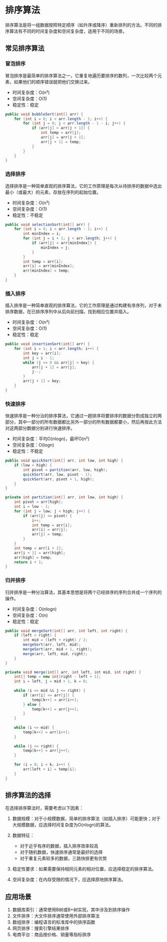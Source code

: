 # 排序算法

排序算法是将一组数据按照特定顺序（如升序或降序）重新排列的方法。不同的排序算法有不同的时间复杂度和空间复杂度，适用于不同的场景。

## 常见排序算法

### 冒泡排序

冒泡排序是最简单的排序算法之一，它重复地遍历要排序的数列，一次比较两个元素，如果他们的顺序错误就把他们交换过来。

- 时间复杂度：O(n²)
- 空间复杂度：O(1)
- 稳定性：稳定

```java
public void bubbleSort(int[] arr) {
    for (int i = 0; i < arr.length - 1; i++) {
        for (int j = 0; j < arr.length - 1 - i; j++) {
            if (arr[j] > arr[j + 1]) {
                int temp = arr[j];
                arr[j] = arr[j + 1];
                arr[j + 1] = temp;
            }
        }
    }
}
```

### 选择排序

选择排序是一种简单直观的排序算法，它的工作原理是每次从待排序的数据中选出最小（或最大）的元素，存放在序列的起始位置。

- 时间复杂度：O(n²)
- 空间复杂度：O(1)
- 稳定性：不稳定

```java
public void selectionSort(int[] arr) {
    for (int i = 0; i < arr.length - 1; i++) {
        int minIndex = i;
        for (int j = i + 1; j < arr.length; j++) {
            if (arr[j] < arr[minIndex]) {
                minIndex = j;
            }
        }
        int temp = arr[i];
        arr[i] = arr[minIndex];
        arr[minIndex] = temp;
    }
}
```

### 插入排序

插入排序是一种简单直观的排序算法，它的工作原理是通过构建有序序列，对于未排序数据，在已排序序列中从后向前扫描，找到相应位置并插入。

- 时间复杂度：O(n²)
- 空间复杂度：O(1)
- 稳定性：稳定

```java
public void insertionSort(int[] arr) {
    for (int i = 1; i < arr.length; i++) {
        int key = arr[i];
        int j = i - 1;
        while (j >= 0 && arr[j] > key) {
            arr[j + 1] = arr[j];
            j--;
        }
        arr[j + 1] = key;
    }
}
```

### 快速排序

快速排序是一种分治的排序算法，它通过一趟排序将要排序的数据分割成独立的两部分，其中一部分的所有数据都比另外一部分的所有数据都要小，然后再按此方法对这两部分数据分别进行快速排序。

- 时间复杂度：平均O(nlogn)，最坏O(n²)
- 空间复杂度：O(logn)
- 稳定性：不稳定

```java
public void quickSort(int[] arr, int low, int high) {
    if (low < high) {
        int pivot = partition(arr, low, high);
        quickSort(arr, low, pivot - 1);
        quickSort(arr, pivot + 1, high);
    }
}

private int partition(int[] arr, int low, int high) {
    int pivot = arr[high];
    int i = low - 1;
    for (int j = low; j < high; j++) {
        if (arr[j] <= pivot) {
            i++;
            int temp = arr[i];
            arr[i] = arr[j];
            arr[j] = temp;
        }
    }
    int temp = arr[i + 1];
    arr[i + 1] = arr[high];
    arr[high] = temp;
    return i + 1;
}
```

### 归并排序

归并排序是一种分治算法，其基本思想是将两个已经排序的序列合并成一个序列的操作。

- 时间复杂度：O(nlogn)
- 空间复杂度：O(n)
- 稳定性：稳定

```java
public void mergeSort(int[] arr, int left, int right) {
    if (left < right) {
        int mid = (left + right) / 2;
        mergeSort(arr, left, mid);
        mergeSort(arr, mid + 1, right);
        merge(arr, left, mid, right);
    }
}

private void merge(int[] arr, int left, int mid, int right) {
    int[] temp = new int[right - left + 1];
    int i = left, j = mid + 1, k = 0;
    
    while (i <= mid && j <= right) {
        if (arr[i] <= arr[j]) {
            temp[k++] = arr[i++];
        } else {
            temp[k++] = arr[j++];
        }
    }
    
    while (i <= mid) {
        temp[k++] = arr[i++];
    }
    
    while (j <= right) {
        temp[k++] = arr[j++];
    }
    
    for (i = 0; i < k; i++) {
        arr[left + i] = temp[i];
    }
}
```

## 排序算法的选择

在选择排序算法时，需要考虑以下因素：

1. 数据规模：对于小规模数据，简单的排序算法（如插入排序）可能更快；对于大规模数据，应选择时间复杂度为O(nlogn)的算法。

2. 数据特征：
   - 对于近乎有序的数据，插入排序效率较高
   - 对于随机数据，快速排序通常是最好的选择
   - 对于重复元素较多的数据，三路快排更有优势

3. 稳定性要求：如果需要保持相同元素的相对位置，应选择稳定的排序算法。

4. 空间复杂度：在内存受限的情况下，应选择原地排序算法。

## 应用场景

1. 数据库索引：通常使用B树或B+树实现，其中涉及到排序操作
2. 文件排序：大文件排序通常使用外部排序算法
3. 数组排序：编程语言的标准库中的排序函数
4. 网页排序：搜索引擎结果排序
5. 电商平台：商品按价格、销量等指标排序